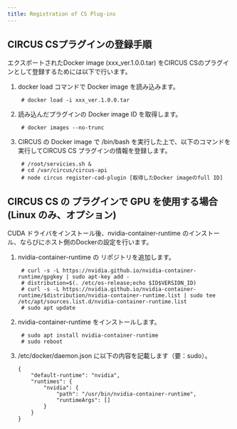 ```yaml
---
title: Registration of CS Plug-ins
---
```


## CIRCUS CSプラグインの登録手順

エクスポートされたDocker image (xxx_ver.1.0.0.tar) をCIRCUS CSのプラグインとして登録するためには以下で行います。

1. docker load コマンドで Docker image を読み込みます。

        # docker load -i xxx_ver.1.0.0.tar

1. 読み込んだプラグインの Docker image ID を取得します。

        # docker images --no-trunc

1. CIRCUS の Docker image で /bin/bash を実行した上で、以下のコマンドを実行してCIRCUS CS プラグインの情報を登録します。

        # /root/servicies.sh & 
        # cd /var/circus/circus-api
        # node circus register-cad-plugin [取得したDocker imageのfull ID]


## CIRCUS CS の プラグインで GPU を使用する場合(Linux のみ、オプション)

CUDA ドライバをインストール後、nvidia-container-runtime のインストール、ならびにホスト側のDockerの設定を行います。

1. nvidia-container-runtime の リポジトリを追加します。

        # curl -s -L https://nvidia.github.io/nvidia-container-runtime/gpgkey | sudo apt-key add -
        # distribution=$(. /etc/os-release;echo $ID$VERSION_ID)
        # curl -s -L https://nvidia.github.io/nvidia-container-runtime/$distribution/nvidia-container-runtime.list | sudo tee /etc/apt/sources.list.d/nvidia-container-runtime.list
        # sudo apt update

1. nvidia-container-runtime をインストールします。

        # sudo apt install nvidia-container-runtime
        # sudo reboot

1. /etc/docker/daemon.json に以下の内容を記載します（要：sudo）。

    ```
    {
        "default-runtime": "nvidia",   
        "runtimes": {
            "nvidia": {
                "path": "/usr/bin/nvidia-container-runtime",
                "runtimeArgs": []
            }
        }
    }
    ```

